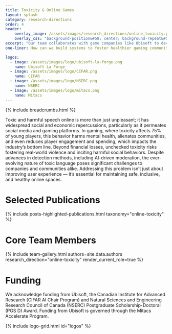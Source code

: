 ```yaml
---
title: Toxicity & Online Games
layout: splash
category: research-directions
order: 4
header:
    overlay_image: /assets/images/research_directions/online_toxicity.png
    overlay_css: "background-position&#58; center; background-repeat&#58; no-repeat; background-size&#58; 40% 100%"
excerpt: "Our team collaborates with game companies like Ubisoft to develop responsible, real-time, human-in-the-loop AI systems for chat toxicity detection, creating safer online gaming communities."
one-liner: How can we build systems to foster healthier gaming communities?

logos:
  - image: /assets/images/logo/ubisoft-la-forge.png
    name: Ubisoft La Forge
  - image: /assets/images/logo/CIFAR.png
    name: CIFAR
  - image: /assets/images/logo/NSERC.png
    name: NSERC
  - image: /assets/images/logo/mitacs.png
    name: Mitacs
---
```


{% include breadcrumbs.html %}

Toxic and harmful speech online is more than just unpleasant; it has widespread social and economic repercussions, particularly as it permeates social media and gaming platforms. In gaming, where toxicity affects 75% of young players, this behavior harms mental health, alienates communities, and even reduces player engagement and spending, which impacts the industry’s bottom line. Beyond financial losses, unchecked toxicity risks fostering real-world violence and inciting harmful social behaviors. Despite advances in detection methods, including AI-driven moderation, the ever-evolving nature of toxic language poses significant challenges to companies and communities alike. Addressing this problem isn’t just about improving user experience — it’s essential for maintaining safe, inclusive, and healthy online spaces.


# Selected Publications

{% include posts-highlighted-publications.html taxonomy="online-toxicity" %}


# Core Team Members

{% include team-gallery.html authors=site.data.authors research_direction="online-toxicity" render_current_role=true %}

# Funding

We acknowledge funding from Ubisoft, the Canadian Institute for Advanced Research (CIFAR AI Chair Program) and Natural Sciences and Engineering Research Council of Canada (NSERC) Postgraduate Scholarship-Doctoral (PGS D) Award. Funding from Ubisoft is governed through the Mitacs Accelerate Program.

{% include logo-grid.html id="logos" %}
